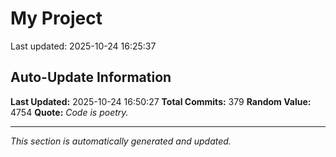 # My Project


Last updated: 2025-10-24 16:25:37


































































































































































































































































































































































































































































































































































































































































































































































































## Auto-Update Information

**Last Updated:** 2025-10-24 16:50:27
**Total Commits:** 379
**Random Value:** 4754
**Quote:** _Code is poetry._

---
_This section is automatically generated and updated._
